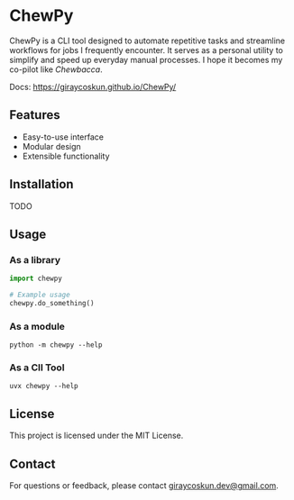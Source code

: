 # ChewPy
ChewPy is a CLI tool designed to automate repetitive tasks and streamline workflows for jobs I frequently encounter. It serves as a personal utility to simplify and speed up everyday manual processes. I hope it becomes my co-pilot like *Chewbacca*.

Docs: <https://giraycoskun.github.io/ChewPy/>

## Features

- Easy-to-use interface
- Modular design
- Extensible functionality

## Installation

TODO

## Usage

### As a library

```python
import chewpy

# Example usage
chewpy.do_something()
```

### As a module

```
python -m chewpy --help
```

### As a ClI Tool

```
uvx chewpy --help 
```
## License

This project is licensed under the MIT License.

## Contact

For questions or feedback, please contact [giraycoskun.dev@gmail.com](mailto:giraycoskun.dev@gmail.com).